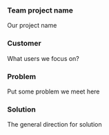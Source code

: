 ### Team project name

Our project name

### Customer

What users we focus on?

### Problem

Put some problem we meet here

### Solution

The general direction for solution
